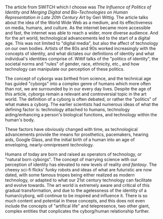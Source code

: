 <p>The article from SWITCH which I choose was <em>The Influence of Politics of Identity and Merging Digital and Bio-Technologies on Human Representation in Late 20th Century Art</em> by Geri Wittig.
The article talks about the idea of the World Wide Web as a medium, and its effectiveness on media, humans, and culture. As the internet became more accessible and fast, the internet was able to reach a wider, more diverse audience. 
And for the art world, technological advancements led to the start of a digital age. This was not limited to "digital media", but also the affect of technology on our own bodies. 
Artists of the 80s and 90s worked increasingly with the concepts of identity, and what dictates our definitions of identity and what individual's identities comprise of.
 Wittif talks of the "politics of identity", the societal norms and "rules" of gender, race, ethnicity, etc., and how technology can manipulate our perception of these politics.
 </p>
 
<p>The concept of cyborgs was birthed from science, and the technical age has guided "cyborgs" into a complex genre of humans which more often than not, we are surrounded by in our every day lives.
 Despite the age of this article, cyborgs remain a relevant and controversial topic in the art world. The definition of a cyborg is often debated, or rather the "politics" of what makes a cyborg.
 The earlier scientists had numerous ideas of what the defining factor is: technology attached to humans, technology aiding/enhancing a person's biological functions, and technology within the human's body.
 </p>
 
 These factors have obviously changed with time, as technological advancements provide the means for prosthetics, pacemakers, hearing aids, Google Glass, and the initial birth of a human into an age of enveloping, nearly-omnipresent technology.
 <p>Humans of today are born and raised as operators of technology, or "natural born cyborgs". The concept of marrying science with our perception of identity has elevated to new levels of reality <em>and fantasy</em>.
 The cheesy sci-fi flicks' funky robots and ideas of what are futuristic are now dated, with some famous tropes being either realized as modern technology, or adapted to what our 21st century technology can facilitate and evolve towards.
 The art world is extremely aware and critical of this gradual transformation, and due to the agelessness of the identity of a human/cyborg, will continue to be inspired and influence it. There is so much content and potential in these concepts, and this does not even include the concepts of "artifical life" and telepresence, two other giant, complex entities that conplicates the cyborg/human relationship further.
 </p>
